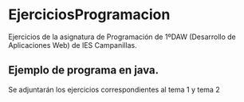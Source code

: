 # EjerciciosProgramacion

Ejercicios de la asignatura de Programación de 1ºDAW (Desarrollo de Aplicaciones Web) de IES Campanillas.

## Ejemplo de programa en java.
Se adjuntarán los ejercicios correspondientes al tema 1 y tema 2
